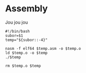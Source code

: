 # Assembly

Jou jou jou

```
#!/bin/bash
subor=$1
temp="${subor::-4}"

nasm -f elf64 $temp.asm -o $temp.o
ld $temp.o -o $temp
./$temp

rm $temp.o $temp
```

